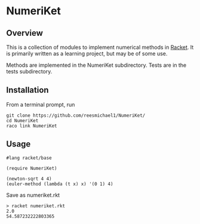 # NumeriKet

## Overview

This is a collection of modules to implement numerical methods in [Racket](https://racket-lang.org). It is primarily written as a learning project, but may be of some use.

Methods are implemented in the NumeriKet subdirectory. Tests are in the tests subdirectory.

## Installation

From a terminal prompt, run
```
git clone https://github.com/reesmichael1/NumeriKet/
cd NumeriKet
raco link NumeriKet
```

## Usage

```
#lang racket/base

(require NumeriKet)

(newton-sqrt 4 4)
(euler-method (lambda (t x) x) '(0 1) 4) 
```
Save as numeriket.rkt

```
> racket numeriket.rkt
2.0
54.587232222803365
```
